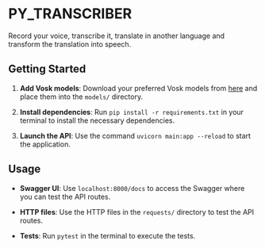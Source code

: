 # PY_TRANSCRIBER

Record your voice, transcribe it, translate in another language and transform the translation into speech.

## Getting Started

1. **Add Vosk models**: Download your preferred Vosk models from [here](https://alphacephei.com/vosk/models) and place them into the `models/` directory.

2. **Install dependencies**: Run `pip install -r requirements.txt` in your terminal to install the necessary dependencies.

3. **Launch the API**: Use the command `uvicorn main:app --reload` to start the application.

## Usage

- **Swagger UI**: Use `localhost:8000/docs` to access the Swagger where you can test the API routes.

- **HTTP files**: Use the HTTP files in the `requests/` directory to test the API routes.

- **Tests**: Run `pytest` in the terminal to execute the tests.
